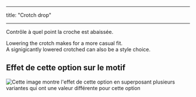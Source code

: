 - - -
title: "Crotch drop"
- - -

Contrôle à quel point la croche est abaissée.

Lowering the crotch makes for a more casual fit.  
A signigicantly lowered crotched can also be a style choice.

## Effet de cette option sur le motif

![Cette image montre l'effet de cette option en superposant plusieurs variantes qui ont une valeur différente pour cette option](titan_crotchdrop_sample.svg "Effect of this option on the pattern")
